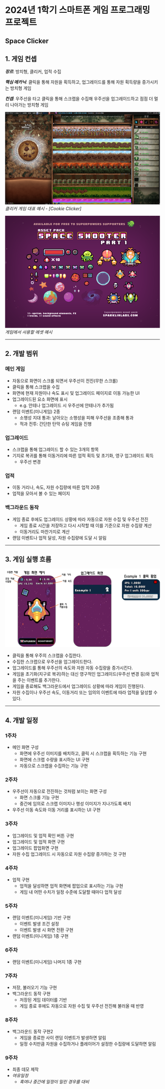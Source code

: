 # 2024년 1학기 스마트폰 게임 프로그래밍 프로젝트

## Space Clicker

## 1. 게임 컨셉

_**장르**_: 방치형, 클리커, 업적 수집

_**핵심 메카닉**_: 클릭을 통해 자원을 획득하고, 업그레이드를 통해 자원 획득량을 증가시키는 방치형 게임

_**컨셉**_: 우주선을 타고 클릭을 통해 스크랩을 수집해 우주선을 업그레이드하고 점점 더 멀리 나아가는 방치형 게임

![clickerGame](.md_res/clickerGameExample.png "Cookie Clicker")
*클리커 게임 대표 예시 - [Cookie Clicker]*

![assetExample](.md_res/assetExample.png "Asset Example")
*게임에서 사용할 에셋 예시*

---

## 2. 개발 범위

### 메인 게임

- 자동으로 화면이 스크롤 되면서 우주선이 전진(무한 스크롤)
- 클릭을 통해 스크랩을 수집
- 화면에 현재 자원이나 속도 표시 및 업그레이드 페이지로 이동 가능한 UI
- 업그레이드된 요소 화면에 표시
  - e.g. 안테나 업그레이드 시 우주선에 안테나가 추가됨
- 랜덤 이벤트(미니게임) 2종
  - 소행성 지대 통과: 날아오는 소행성을 피해 우주선을 조종해 통과
  - 적과 전투: 간단한 탄막 슈팅 게임을 진행

### 업그레이드

- 스크랩을 통해 업그레이드 할 수 있는 3개의 항목
- 기지로 복귀를 통해 이동거리에 따른 업적 획득 및 초기화, 영구 업그레이드 획득
  - 우주선 변경

### 업적

- 이동 거리나, 속도, 자원 수집량에 따른 업적 20종
- 업적을 모아서 볼 수 있는 페이지

### 백그라운드 동작

- 게임 종료 후에도 업그레이드 상황에 따라 자동으로 자원 수집 및 우주선 전진
  - 게임 종료 시간을 저장하고 다시 시작할 때 이를 기준으로 자원 수집량 계산
  - 이동거리도 마찬가지로 계산
- 랜덤 이벤트나 업적 달성, 자원 수집량에 도달 시 알림

---

## 3. 게임 실행 흐름

![gameFlow](.md_res/gamePlayScreen.png "Game Flow")

- 클릭을 통해 우주의 스크랩을 수집한다.
- 수집한 스크랩으로 우주선을 업그레이드한다.
- 업그레이드를 통해 우주선의 속도와 자원 자동 수집량을 증가시킨다.
- 게임을 초기화(지구로 복귀)하는 대신 영구적인 업그레이드(우주선 변경 등)와 업적을 주는 이벤트를 추가한다.
- 게임을 종료해도 백그라운드에서 업그레이드 상황에 따라 게임이 진행된다.
- 자원 수집이나 우주선 속도, 이동거리 또는 임의의 이벤트에 따라 업적을 달성할 수 있다.

---

## 4. 개발 일정

### 1주차

- 메인 화면 구성
  - 화면에 우주선 이미지를 배치하고, 클릭 시 스크랩을 획득하는 기능 구현
  - 화면에 스크랩 수량을 표시하는 UI 구현
  - 자동으로 스크랩을 수집하는 기능 구현

### 2주차

- 우주선이 자동으로 전진하는 것처럼 보이는 화면 구성
  - 화면 스크롤 기능 구현
  - 중간에 임의로 스크랩 이미지나 행성 이미지가 지나가도록 배치
- 우주선 이동 속도와 이동 거리를 표시하는 UI 구현

### 3주차

- 업그레이드 및 업적 확인 버튼 구현
- 업그레이드 및 업적 화면 구현
- 업그레이드 팝업화면 구현
- 자원 수집 업그레이드 시 자동으로 자원 수집량 증가하는 것 구현

### 4주차

- 업적 구현
  - 업적을 달성하면 업적 화면에 팝업으로 표시하는 기능 구현
  - 게임 내 어떤 수치가 일정 수준에 도달할 때마다 업적 달성

### 5주차

- 랜덤 이벤트(미니게임) 기반 구현
  - 이벤트 발생 조건 설정
  - 이벤트 발생 시 화면 전환 구현
- 랜덤 이벤트(미니게임) 1종 구현

### 6주차

- 랜덤 이벤트(미니게임) 나머지 1종 구현

### 7주차

- 저장, 불러오기 기능 구현
- 백그라운드 동작 구현
  - 저장된 게임 데이터를 기반
  - 게임 종료 후에도 자동으로 자원 수집 및 우주선 전진해 불러올 때 반영

### 8주차

- 백그라운드 동작 구현2
  - 게임을 종료한 사이 랜덤 이벤트가 발생하면 알림
  - 일정 수치만큼 자원을 수집하거나 플레이어가 설정한 수집량에 도달하면 알림

### 9주차

- 최종 데모 제작
- *여유일정*
  - *혹여나 중간에 일정이 밀린 경우를 대비*
